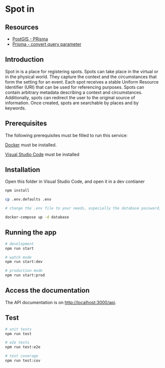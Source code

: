 # Spot in

## Resources

- [PostGIS - PRisma](https://freddydumont.com/blog/prisma-postgis#installing-postgis)
- [Prisma - convert query parameter](https://www.prisma.io/docs/guides/upgrade-guides/upgrading-versions/upgrading-to-prisma-4#upgrade-path-7)

## Introduction

Spot in is a place for registering spots. Spots can take place in the virtual or in the physical world. They capture the context and the circumstances that form the setting for an event. Each spot receives a stable Uniform Resource Identifier (URI) that can be used for referencing purposes. Spots can contain arbitrary metadata describing a context and circumstances. Additionally, spots can redirect the user to the original source of information. Once created, spots are searchable by places and by keywords.

## Prerequisites

The following prerequisites must be filled to run this service:

[Docker](https://docs.docker.com/get-docker/) must be installed.

[Visual Studio Code](https://code.visualstudio.com/download) must be installed

## Installation

Open this folder in Visual Studio Code, and open it in a dev contianer

```bash
npm install

cp .env.defaults .env

# change the .env file to your needs, especially the database password, and the JWT secret, the DATABASE_SERVICE and the SPOT_IN_BACKEND_URL.

docker-compose up -d database
```

## Running the app

```bash
# development
npm run start

# watch mode
npm run start:dev

# production mode
npm run start:prod
```

## Access the documentation

The API documentation is on <http://localhost:3000/api>.

## Test

```bash
# unit tests
npm run test

# e2e tests
npm run test:e2e

# test coverage
npm run test:cov
```
